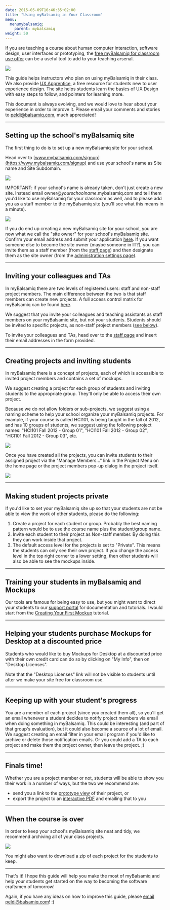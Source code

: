 ```yaml
---
date: 2015-05-09T16:46:35+02:00
title: "Using myBalsamiq in Your Classroom"
menu:
  menumybalsamiq:
    parent: mybalsamiq
weight: 50
---
```


If you are teaching a course about human computer interaction, software design, user interfaces or prototyping, the [free myBalsamiq for classroom use offer](http://support.balsamiq.com/customer/portal/articles/105924#edu) can be a useful tool to add to your teaching arsenal.

![](http://media.balsamiq.com/img/support/resources/uxapprentice.png)

This guide helps instructors who plan on using myBalsamiq in their class. We also provide [UX Apprentice](http://uxapprentice.com/), a free resource for students new to user experience design. The site helps students learn the basics of UX Design with easy steps to follow, and pointers for learning more.

This document is always evolving, and we would love to hear about your experience in order to improve it. Please email your comments and stories to [peldi@balsamiq.com](mailto:peldi@balsamiq.com), much appreciated!

* * *

## Setting up the school's myBalsamiq site

The first thing to do is to set up a new myBalsamiq site for your school.

Head over to [www.mybalsamiq.com/signup](https://www.mybalsamiq.com/signup) and use your school's name as Site name and Site Subdomain.

![](http://media.balsamiq.com/img/support/docs/myb/edusignup.png)

IMPORTANT: if your school's name is already taken, don't just create a new site. Instead email owner@_yourschoolname_.mybalsamiq.com and tell them you'd like to use myBalsamiq for your classroom as well, and to please add you as a staff member to the myBalsamiq site (you'll see what this means in a minute).

![](http://media.balsamiq.com/img/support/docs/myb/edutaken.png)

If you do end up creating a new myBalsamiq site for your school, you are now what we call the "site owner" for your school's myBalsamiq site. Confirm your email address and submit your application [here](https://balsamiq.com/company/contact/#/e). If you want someone else to become the site owner (maybe someone in IT?), you can invite them as a staff member (from the [staff page](http://support.balsamiq.com/customer/portal/articles/231911#staffmembers)) and then designate them as the site owner (from the [administration settings page](http://support.balsamiq.com/customer/portal/articles/231911#administration)).

* * *

## Inviting your colleagues and TAs

In myBalsamiq there are two levels of registered users: staff and non-staff project members. The main difference between the two is that staff members can create new projects. A full access control matrix for myBalsamiq can be found [here](http://support.balsamiq.com/customer/portal/articles/229097).

We suggest that you invite your colleagues and teaching assistants as staff members on your myBalsamiq site, but not your students. Students should be invited to specific projects, as non-staff project members ([see below](#creating)).

To invite your colleagues and TAs, head over to the [staff page](http://support.balsamiq.com/customer/portal/articles/231911#staffmembers) and insert their email addresses in the form provided.

* * *

## Creating projects and inviting students

In myBalsamiq there is a concept of projects, each of which is accessible to invited project members and contains a set of mockups.

We suggest creating a project for each group of students and inviting students to the appropriate group. They'll only be able to access their own project.

Because we do not allow folders or sub-projects, we suggest using a naming scheme to help your school organize your myBalsamiq projects. For example, if your course is called HCI101, is being taught in the fall of 2012, and has 10 groups of students, we suggest using the following project names: "HCI101 Fall 2012 - Group 01", "HCI101 Fall 2012 - Group 02", "HCI101 Fall 2012 - Group 03", etc.

![](http://media.balsamiq.com/img/support/docs/myb/eduprojects.png)

Once you have created all the projects, you can invite students to their assigned project via the "Manage Members..." link in the Project Menu on the home page or the project members pop-up dialog in the project itself.

![](http://media.balsamiq.com/img/support/docs/myb/project-members-add.png)

* * *

## Making student projects private

If you'd like to set your myBalsamiq site up so that your students are not be able to view the work of other students, please do the following:

1.  Create a project for each student or group. Probably the best naming pattern would be to use the course name plus the student/group name.
2.  Invite each student to their project as Non-staff member. By doing this they can work inside that project.
3.  The default access level for the projects is set to "Private". This means the students can only see their own project. If you change the access level in the top right corner to a lower setting, then other students will also be able to see the mockups inside.

* * *

## Training your students in myBalsamiq and Mockups

Our tools are famous for being easy to use, but you might want to direct your students to our [support portal](http://support.balsamiq.com) for documentation and tutorials. I would start from the [Creating Your First Mockup](http://support.balsamiq.com/customer/portal/articles/871902) tutorial.

* * *

## Helping your students purchase Mockups for Desktop at a discounted price

Students who would like to buy Mockups for Desktop at a discounted price with their own credit card can do so by clicking on "My Info", then on "Desktop Licenses".

Note that the "Desktop Licenses" link will not be visible to students until after we make your site free for classroom use.

* * *

## Keeping up with your student's progress

You are a member of each project (since you created them all), so you'll get an email whenever a student decides to notify project members via email when doing something in myBalsamiq. This could be interesting (and part of that group's evaluation), but it could also become a source of a lot of email. We suggest creating an email filter in your email program if you'd like to archive or delete those notification emails. Or you could add a TA to each project and make them the project owner, then leave the project. ;)

* * *

## Finals time!

Whether you are a project member or not, students will be able to show you their work in a number of ways, but the two we recommend are:

*   send you a link to the [prototype view](http://support.balsamiq.com/customer/portal/articles/112399#mockupviewsgridstoryandmap) of their project, or
*   export the project to an [interactive PDF](http://support.balsamiq.com/customer/portal/articles/112399#managingproject) and emailing that to you

* * *

## When the course is over

In order to keep your school's myBalsamiq site neat and tidy, we recommend archiving all of your class projects.

![](http://media.balsamiq.com/img/support/docs/myb/project-archive.png)

You might also want to download a zip of each project for the students to keep.

* * *

That's it! I hope this guide will help you make the most of myBalsamiq and help your students get started on the way to becoming the software craftsmen of tomorrow!

Again, if you have any ideas on how to improve this guide, please [email peldi@balsamiq.com](mailto:peldi@balsamiq.com)! :)

